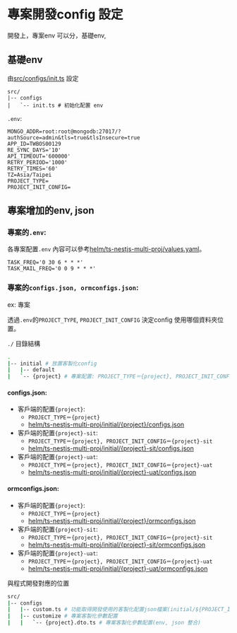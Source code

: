 專案開發config 設定
===

開發上，專案env 可以分，基礎env,
## 基礎env

由[src/configs/init.ts](../../../src/configs/init.ts) 設定
```shell
src/
|-- configs 
|   `-- init.ts # 初始化配置 env
```

`.env`:
```shell
MONGO_ADDR=root:root@mongodb:27017/?authSource=admin&tls=true&tlsInsecure=true
APP_ID=TWBOS00129
RE_SYNC_DAYS='10'
API_TIMEOUT='600000'
RETRY_PERIOD='1000'
RETRY_TIMES='60'
TZ=Asia/Taipei
PROJECT_TYPE=
PROJECT_INIT_CONFIG=
```

## 專案增加的env, json

### 專案的`.env`:

各專案配置`.env` 內容可以參考[helm/ts-nestjs-multi-proj/values.yaml](../../helm/ts-nestjs-multi-proj/values.yaml)。

```shell
TASK_FREQ='0 30 6 * * *'
TASK_MAIL_FREQ='0 0 9 * * *'
```

### 專案的`configs.json, ormconfigs.json`:

ex: 專案

透過`.env`的`PROJECT_TYPE`, `PROJECT_INIT_CONFIG` 決定config 使用哪個資料夾位置。

`./` 目錄結構
```sh
.
|-- initial # 放置客製化config
|   |-- default
|   `-- {project} # 專案配置: PROJECT_TYPE＝{project}, PROJECT_INIT_CONFIG=''
```

#### configs.json:
- 客戶端的配置`{project}`:
  - `PROJECT_TYPE＝{project}`
  - [helm/ts-nestjs-multi-proj/initial/{project}/configs.json](../../../helm/ts-nestjs-multi-proj/initial/{project}-sit/configs.json)
- 客戶端的配置`{project}-sit`:
  - `PROJECT_TYPE＝{project}, PROJECT_INIT_CONFIG＝{project}-sit`
  - [helm/ts-nestjs-multi-proj/initial/{project}-sit/configs.json](../../../helm/ts-nestjs-multi-proj/initial/{project}-sit/configs.json)
- 客戶端的配置`{project}-uat`:
  - `PROJECT_TYPE＝{project}, PROJECT_INIT_CONFIG＝{project}-uat`
  - [helm/ts-nestjs-multi-proj/initial/{project}-uat/configs.json](../../../helm/ts-nestjs-multi-proj/initial/{project}-sit/configs.json)

#### ormconfigs.json:

- 客戶端的配置`{project}`:
  - `PROJECT_TYPE＝{project}`
  - [helm/ts-nestjs-multi-proj/initial/{project}/ormconfigs.json](../../helm/ts-nestjs-multi-proj/initial/{project}-sit/ormconfigs.json)
- 客戶端的配置`{project}-sit`:
  - `PROJECT_TYPE＝{project}, PROJECT_INIT_CONFIG＝{project}-sit`
  - [helm/ts-nestjs-multi-proj/initial/{project}-sit/ormconfigs.json](../../helm/ts-nestjs-multi-proj/initial/{project}-sit/ormconfigs.json)
- 客戶端的配置`{project}-uat`:
  - `PROJECT_TYPE＝{project}, PROJECT_INIT_CONFIG＝{project}-uat`
  - [helm/ts-nestjs-multi-proj/initial/{project}-uat/ormconfigs.json](../../helm/ts-nestjs-multi-proj/initial/{project}-sit/ormconfigs.json)


與程式開發對應的位置

```sh
src/
|-- configs 
|   |-- custom.ts # 功能取得開發使用的客製化配置json檔案(initial/${PROJECT_INIT_CONFIG | PROJECT_INIT}/configs.json)。
|   |-- customize # 專案客製化參數配置
|   |   `-- {project}.dto.ts # 專案客製化參數配置(env, json 整合)
```

